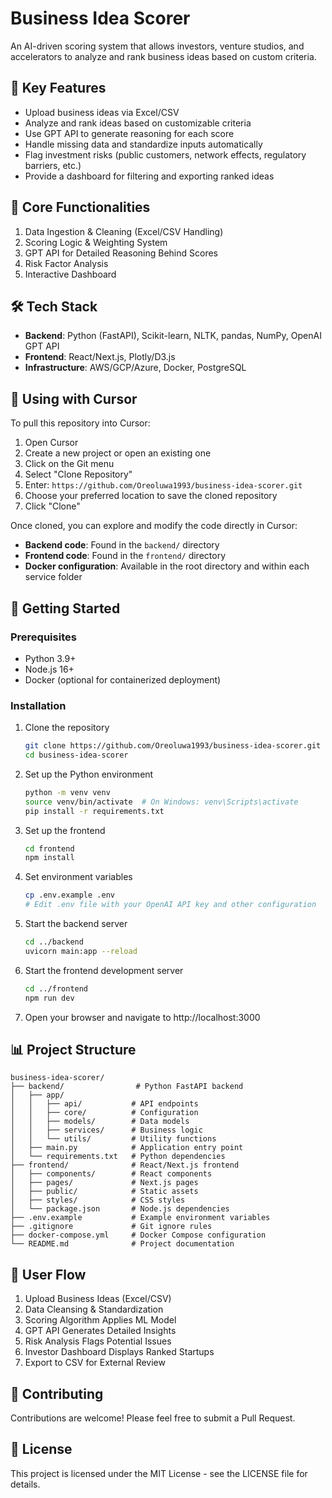 # Business Idea Scorer

An AI-driven scoring system that allows investors, venture studios, and accelerators to analyze and rank business ideas based on custom criteria.

## 🔹 Key Features

- Upload business ideas via Excel/CSV
- Analyze and rank ideas based on customizable criteria
- Use GPT API to generate reasoning for each score
- Handle missing data and standardize inputs automatically
- Flag investment risks (public customers, network effects, regulatory barriers, etc.)
- Provide a dashboard for filtering and exporting ranked ideas

## 📌 Core Functionalities

1. Data Ingestion & Cleaning (Excel/CSV Handling)
2. Scoring Logic & Weighting System
3. GPT API for Detailed Reasoning Behind Scores
4. Risk Factor Analysis
5. Interactive Dashboard

## 🛠️ Tech Stack

- **Backend**: Python (FastAPI), Scikit-learn, NLTK, pandas, NumPy, OpenAI GPT API
- **Frontend**: React/Next.js, Plotly/D3.js
- **Infrastructure**: AWS/GCP/Azure, Docker, PostgreSQL

## 🚀 Using with Cursor

To pull this repository into Cursor:

1. Open Cursor
2. Create a new project or open an existing one
3. Click on the Git menu
4. Select "Clone Repository"
5. Enter: `https://github.com/Oreoluwa1993/business-idea-scorer.git`
6. Choose your preferred location to save the cloned repository
7. Click "Clone"

Once cloned, you can explore and modify the code directly in Cursor:

- **Backend code**: Found in the `backend/` directory
- **Frontend code**: Found in the `frontend/` directory
- **Docker configuration**: Available in the root directory and within each service folder

## 🚀 Getting Started

### Prerequisites

- Python 3.9+
- Node.js 16+
- Docker (optional for containerized deployment)

### Installation

1. Clone the repository
   ```bash
   git clone https://github.com/Oreoluwa1993/business-idea-scorer.git
   cd business-idea-scorer
   ```

2. Set up the Python environment
   ```bash
   python -m venv venv
   source venv/bin/activate  # On Windows: venv\Scripts\activate
   pip install -r requirements.txt
   ```

3. Set up the frontend
   ```bash
   cd frontend
   npm install
   ```

4. Set environment variables
   ```bash
   cp .env.example .env
   # Edit .env file with your OpenAI API key and other configuration
   ```

5. Start the backend server
   ```bash
   cd ../backend
   uvicorn main:app --reload
   ```

6. Start the frontend development server
   ```bash
   cd ../frontend
   npm run dev
   ```

7. Open your browser and navigate to http://localhost:3000

## 📊 Project Structure

```
business-idea-scorer/
├── backend/                # Python FastAPI backend
│   ├── app/
│   │   ├── api/           # API endpoints
│   │   ├── core/          # Configuration
│   │   ├── models/        # Data models
│   │   ├── services/      # Business logic
│   │   └── utils/         # Utility functions
│   ├── main.py            # Application entry point
│   └── requirements.txt   # Python dependencies
├── frontend/              # React/Next.js frontend
│   ├── components/        # React components
│   ├── pages/             # Next.js pages
│   ├── public/            # Static assets
│   ├── styles/            # CSS styles
│   └── package.json       # Node.js dependencies
├── .env.example           # Example environment variables
├── .gitignore             # Git ignore rules
├── docker-compose.yml     # Docker Compose configuration
└── README.md              # Project documentation
```

## 🔄 User Flow

1. Upload Business Ideas (Excel/CSV)
2. Data Cleansing & Standardization
3. Scoring Algorithm Applies ML Model
4. GPT API Generates Detailed Insights
5. Risk Analysis Flags Potential Issues
6. Investor Dashboard Displays Ranked Startups
7. Export to CSV for External Review

## 🤝 Contributing

Contributions are welcome! Please feel free to submit a Pull Request.

## 📜 License

This project is licensed under the MIT License - see the LICENSE file for details.
